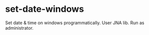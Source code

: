 # set-date-windows

Set date & time on windows programmatically. User JNA lib. Run as administrator.
